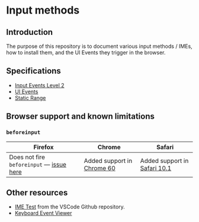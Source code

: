 # Input methods

## Introduction

The purpose of this repository is to document various input methods / IMEs, how to install them, and the UI Events they trigger in the browser.

## Specifications

* [Input Events Level 2](https://w3c.github.io/input-events/index.html)
* [UI Events](https://w3c.github.io/uievents/)
* [Static Range](https://w3c.github.io/staticrange/)

## Browser support and known limitations

### `beforeinput`

Firefox | Chrome | Safari
------- | ------ | ------
Does not fire `beforeinput` — [issue here](https://bugzilla.mozilla.org/show_bug.cgi?id=1219192) | Added support in [Chrome 60](https://www.chromestatus.com/feature/5656380006465536) | Added support in [Safari 10.1](https://developer.apple.com/library/content/releasenotes/General/WhatsNewInSafari/Articles/Safari_10_1.html)

## Other resources

* [IME Test](https://github.com/Microsoft/vscode/wiki/IME-Test) from the VSCode Github repository.
* [Keyboard Event Viewer](https://w3c.github.io/uievents/tools/key-event-viewer.html)
